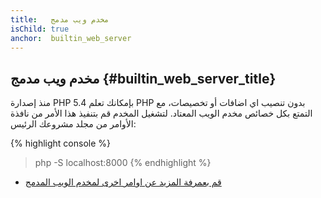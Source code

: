 ```yaml
---
title:   مخدم ويب مدمج
isChild: true
anchor:  builtin_web_server
---
```


## مخدم ويب مدمج {#builtin_web_server_title}

منذ إصدارة PHP 5.4 بإمكانك تعلم PHP بدون تنصيب اي اضافات أو تخصيصات، مع التمتع بكل خصائص مخدم الويب المعتاد.
لتشغيل المخدم قم بتنفيذ هذا الأمر من نافذة الأوامر من مجلد مشروعك الرئيس:

{% highlight console %}
> php -S localhost:8000
{% endhighlight %}

* [قم بعمرفة المزيد عن اوامر اخرى لمخدم الويب المدمج][cli-server]


[cli-server]: http://php.net/features.commandline.webserver

